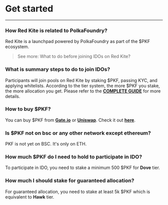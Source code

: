 # Get started

---

### How Red Kite is related to PolkaFoundry?

Red Kite is a launchpad powered by PolkaFoundry as part of the $PKF ecosystem.

> See more: <router-link to="/guides/before-joining-idos.html">What to do before joining IDOs on Red Kite?</router-link>

### What is summary steps to do to join IDOs?

Participants will join pools on Red Kite by staking $PKF, passing KYC, and applying whitelists. According to the tier system, the more $PKF you stake, the more allocation you get.
Please refer to the [**COMPLETE GUIDE**](/guides/before-joining-idos.html#i-how-to-register-connect-wallet-and-kyc) for more details.

### How to buy $PKF?

You can buy $PKF from [**Gate.io**](http://gate.io/) or [**Uniswap**](https://app.uniswap.org/#/swap?outputCurrency=0x8b39b70e39aa811b69365398e0aace9bee238aeb&use=V2). Check it out [**here**](https://coinmarketcap.com/vi/currencies/polkafoundry/).

### Is $PKF not on bsc or any other network except ethereum?

PKF is not yet on BSC. It's only on ETH.

### How much $PKF do I need to hold to participate in IDO?

To participate in IDO, you need to stake a minimum 500 $PKF for **Dove** tier.

### How much I should stake for guaranteed allocation?

For guaranteed allocation, you need to stake at least 5k $PKF which is equivalent to **Hawk** tier.
